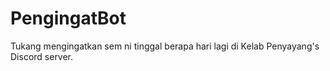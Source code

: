 # PengingatBot
 Tukang mengingatkan sem ni tinggal berapa hari lagi di Kelab Penyayang's Discord server.
